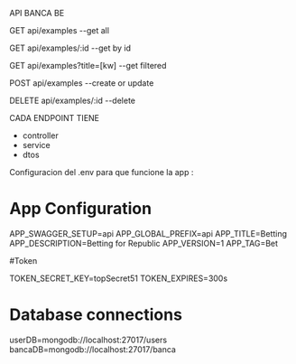 API BANCA BE

GET api/examples --get all

GET api/examples/:id --get by id

GET api/examples?title=[kw] --get filtered

POST api/examples --create or update

DELETE api/examples/:id --delete



CADA ENDPOINT TIENE
* controller
* service
* dtos


Configuracion del .env para que funcione la app :

# App Configuration

APP_SWAGGER_SETUP=api
APP_GLOBAL_PREFIX=api
APP_TITLE=Betting
APP_DESCRIPTION=Betting for Republic
APP_VERSION=1
APP_TAG=Bet

#Token

TOKEN_SECRET_KEY=topSecret51
TOKEN_EXPIRES=300s

# Database connections

userDB=mongodb://localhost:27017/users
bancaDB=mongodb://localhost:27017/banca
